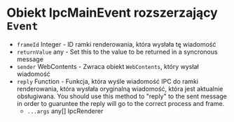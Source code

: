 # Obiekt IpcMainEvent rozszerzający `Event`

* `frameId` Integer - ID ramki renderowania, która wysłała tę wiadomość
* `returnValue` any - Set this to the value to be returned in a syncronous message
* `sender` WebContents - Zwraca obiekt `WebContents`, który wysłał wiadomość
* `reply` Function - Funkcja, która wyśle wiadomość IPC do ramki renderowania, która wysłała oryginalną wiadomość, która jest aktualnie obsługiwana.  You should use this method to "reply" to the sent message in order to guaruntee the reply will go to the correct process and frame.
  * `...args` any[] IpcRenderer
